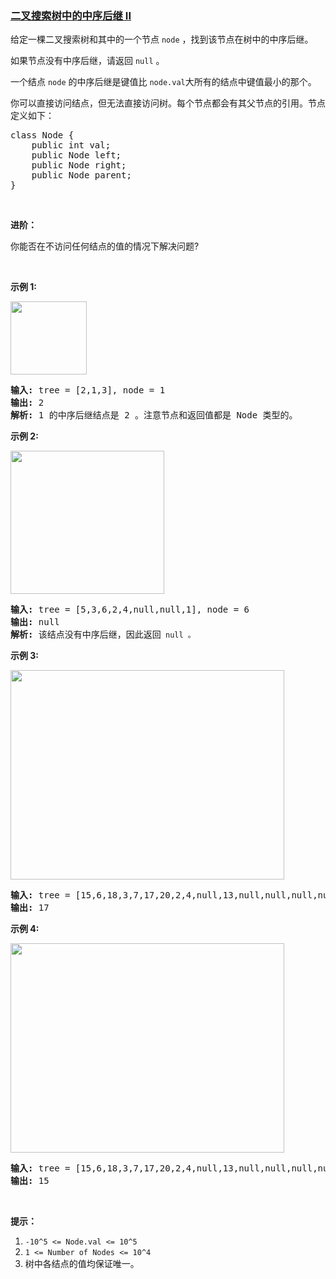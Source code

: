 ### [二叉搜索树中的中序后继 II](https://leetcode-cn.com/problems/inorder-successor-in-bst-ii)

<p>给定一棵二叉搜索树和其中的一个节点 <code>node</code> ，找到该节点在树中的中序后继。</p>

<p>如果节点没有中序后继，请返回 <code>null</code> 。</p>

<p>一个结点 <code>node</code> 的中序后继是键值比 <code>node.val</code>大所有的结点中键值最小的那个。</p>

<p>你可以直接访问结点，但无法直接访问树。每个节点都会有其父节点的引用。节点定义如下：</p>

<pre>class Node {
    public int val;
    public Node left;
    public Node right;
    public Node parent;
}</pre>

<p>&nbsp;</p>

<p><strong>进阶：</strong></p>

<p>你能否在不访问任何结点的值的情况下解决问题?</p>

<p>&nbsp;</p>

<p><strong>示例 1:</strong></p>

<p><img alt="" src="https://assets.leetcode.com/uploads/2019/01/23/285_example_1.PNG" style="height: 117px; width: 122px;"></p>

<pre><strong>输入: </strong>tree = [2,1,3], node = 1
<strong>输出: </strong>2
<strong>解析: </strong>1 的中序后继结点是 2 。注意节点和返回值都是 Node 类型的。
</pre>

<p><strong>示例 2:</strong></p>

<p><img alt="" src="https://assets.leetcode.com/uploads/2019/01/23/285_example_2.PNG" style="height: 229px; width: 246px;"></p>

<pre><strong>输入: </strong>tree = [5,3,6,2,4,null,null,1], node = 6
<strong>输出: </strong>null
<strong>解析: </strong>该结点没有中序后继，因此返回<code> null 。</code>
</pre>

<p><strong>示例&nbsp;3:</strong></p>

<p><img alt="" src="https://assets.leetcode.com/uploads/2019/02/02/285_example_34.PNG" style="height: 335px; width: 438px;"></p>

<pre><strong>输入: </strong>tree = [15,6,18,3,7,17,20,2,4,null,13,null,null,null,null,null,null,null,null,9], node = 15
<strong>输出: </strong>17
</pre>

<p><strong>示例&nbsp;4:</strong></p>

<p><img alt="" src="https://assets.leetcode.com/uploads/2019/02/02/285_example_34.PNG" style="height: 335px; width: 438px;"></p>

<pre><strong>输入: </strong>tree = [15,6,18,3,7,17,20,2,4,null,13,null,null,null,null,null,null,null,null,9], node = 13
<strong>输出: </strong>15
</pre>

<p>&nbsp;</p>

<p><strong>提示：</strong></p>

<ol>
	<li><code>-10^5 &lt;= Node.val &lt;= 10^5</code></li>
	<li><code>1 &lt;= Number of Nodes &lt;=&nbsp;10^4</code></li>
	<li>树中各结点的值均保证唯一。</li>
</ol>
